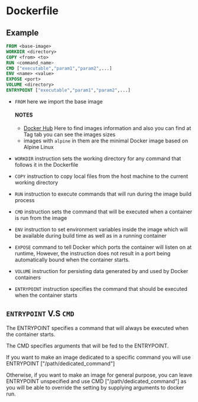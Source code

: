 # Dockerfile

## Example

```Dockerfile
FROM <base-image>
WORKDIR <directory>
COPY <from> <to>
RUN <command_name>
CMD ["executable","param1","param2",...]
ENV <name> <value>
EXPOSE <port>
VOLUME <directory>
ENTRYPOINT ["executable","param1","param2",...]
```
- ```FROM``` here we import the base image
    #### NOTES
    - [Docker Hub](https://hub.docker.com/) Here to find images information and also you can find at Tag tab you can see the images sizes
    - images with ```alpine``` in them are the minimal Docker image based on Alpine Linux

- ```WORKDIR``` instruction sets the working directory for any command that follows it in the Dockerfile
- ```COPY``` instruction to copy local files from the host machine to the current working directory
- ```RUN``` instruction to execute commands that will run during the image build process
- ```CMD``` instruction sets the command that will be executed when a container is run from the image
- ```ENV``` instruction to set environment variables inside the image which will be available during build time as well as in a running container
- ```EXPOSE``` command to tell Docker which ports the container will listen on at runtime, However, the instruction does not result in a port being automatically bound when the container starts.
- ```VOLUME``` instruction for persisting data generated by and used by Docker containers
- ```ENTRYPOINT```  instruction specifies the command that should be executed when the container starts


## ```ENTRYPOINT``` V.S ```CMD```

The ENTRYPOINT specifies a command that will always be executed when the container starts.

The CMD specifies arguments that will be fed to the ENTRYPOINT.

If you want to make an image dedicated to a specific command you will use ENTRYPOINT ["/path/dedicated_command"]

Otherwise, if you want to make an image for general purpose, you can leave ENTRYPOINT unspecified and use CMD ["/path/dedicated_command"] as you will be able to override the setting by supplying arguments to docker run.